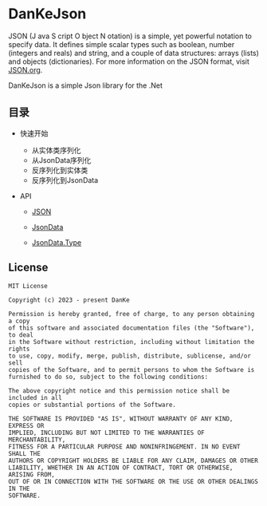 # DanKeJson



JSON (J ava S cript O bject N otation) is a simple, yet powerful notation to specify data. It defines simple scalar types such as boolean, number (integers and reals) and string, and a couple of data structures: arrays (lists) and objects (dictionaries). For more information on the JSON format, visit [JSON.org](http://www.json.org/).



DanKeJson is a simple Json library for the .Net



## 目录

- 快速开始
  - 从实体类序列化
  - 从JsonData序列化
  - 反序列化到实体类
  - 反序列化到JsonData	

- API

  - [JSON](./Docs/API/JSON.md)

  - [JsonData](./Docs/API/JsonData.md)

  - [JsonData.Type](./Docs/API/JsonData.Type.md)
  
    

## License

```
MIT License

Copyright (c) 2023 - present DanKe

Permission is hereby granted, free of charge, to any person obtaining a copy
of this software and associated documentation files (the "Software"), to deal
in the Software without restriction, including without limitation the rights
to use, copy, modify, merge, publish, distribute, sublicense, and/or sell
copies of the Software, and to permit persons to whom the Software is
furnished to do so, subject to the following conditions:

The above copyright notice and this permission notice shall be included in all
copies or substantial portions of the Software.

THE SOFTWARE IS PROVIDED "AS IS", WITHOUT WARRANTY OF ANY KIND, EXPRESS OR
IMPLIED, INCLUDING BUT NOT LIMITED TO THE WARRANTIES OF MERCHANTABILITY,
FITNESS FOR A PARTICULAR PURPOSE AND NONINFRINGEMENT. IN NO EVENT SHALL THE
AUTHORS OR COPYRIGHT HOLDERS BE LIABLE FOR ANY CLAIM, DAMAGES OR OTHER
LIABILITY, WHETHER IN AN ACTION OF CONTRACT, TORT OR OTHERWISE, ARISING FROM,
OUT OF OR IN CONNECTION WITH THE SOFTWARE OR THE USE OR OTHER DEALINGS IN THE
SOFTWARE.
```

